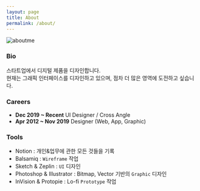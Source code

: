 ```yaml
---
layout: page
title: About
permalink: /about/
---
```


![aboutme](https://user-images.githubusercontent.com/33489620/79338094-9feebd00-7f61-11ea-8834-4923ed454682.png)

### Bio
스타트업에서 디지털 제품을 디자인합니다.<br />
현재는 그래픽 인터페이스를 디자인하고 있으며, 점차 더 많은 영역에 도전하고 싶습니다.

### Careers
- <b>Dec 2019 ~ Recent</b> UI Designer / Cross Angle
- <b>Apr 2012 ~ Nov 2019</b> Designer (Web, App, Graphic)

### Tools
- Notion : 개인&업무에 관한 모든 것들을 기록
- Balsamiq : <code>Wireframe</code> 작업
- Sketch & Zeplin : <code>UI</code> 디자인
- Photoshop & Illustrator : Bitmap, Vector 기반의 <code>Graphic</code> 디자인
- InVision & Protopie : Lo-fi <code>Prototype</code> 작업
